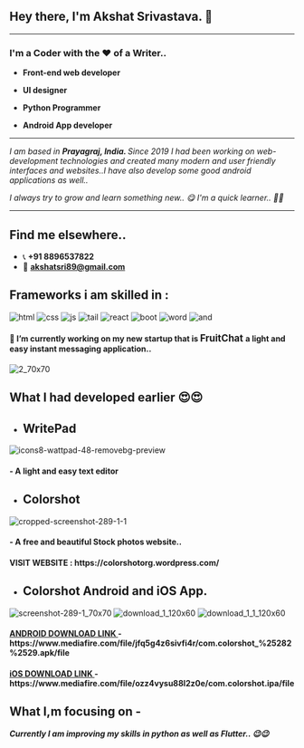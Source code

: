 ## Hey there, <b>I'm Akshat Srivastava.</b> 👋 
<hr>

### I'm a Coder with the ❤️ of a Writer..
- <b bgcolor="yellow"> Front-end web developer </b>
- <b> UI designer</b>
- <b> Python Programmer </b>

- <b> Android App developer </b>
<hr>
<i> I am based in <b>Prayagraj, India. </b>
Since 2019 I had been working on web-development technologies and created many modern and user friendly interfaces and websites..I have also develop some good android applications as well..</i>



<i>I always try to grow and learn something new..  😋    I'm a quick learner..  🥰🥰
</i>
<hr>

## Find me elsewhere..

- 📞  <b> +91 8896537822 </b>
-  📧    <b>   akshatsri89@gmail.com </b>

## Frameworks i am skilled in :

![html](https://user-images.githubusercontent.com/82876692/125975665-35765e1e-8361-4b04-a2b1-2da2ec8ffdfe.png)   ![css](https://user-images.githubusercontent.com/82876692/125975681-8c47562f-a74b-4790-b2e0-7bea1fc7cb11.png)   ![js](https://user-images.githubusercontent.com/82876692/125975703-dde01d97-e196-441d-9bed-10b0afa513f6.png)   ![tail](https://user-images.githubusercontent.com/82876692/125975729-a8fb85fc-c4ca-476c-859b-299cf15eca71.png)   ![react](https://user-images.githubusercontent.com/82876692/125975742-d5e9fc27-f4a6-4e6a-b3a5-667cbfcd9d00.png)   ![boot](https://user-images.githubusercontent.com/82876692/125975846-506d9b71-f454-4e36-ac66-d0b24487ee60.jpg)   ![word](https://user-images.githubusercontent.com/82876692/125975889-080ad153-9e31-405a-95b1-e60198d7a303.png)   ![and](https://user-images.githubusercontent.com/82876692/125975935-868169f2-68f6-4e44-808b-d3fbb1933325.jpg)


####  🔭 I’m currently working on my new startup that is <b><big> FruitChat </big></b> a light and easy instant messaging application..








![2_70x70](https://user-images.githubusercontent.com/82876692/126030663-682e78a4-3ee7-455d-96d7-5d6a1f9c6771.png)



## What I had developed earlier  😍😍

- <h2> <b> WritePad </b> </h2>
   
![icons8-wattpad-48-removebg-preview](https://user-images.githubusercontent.com/82876692/122687531-8a93b380-d234-11eb-84ff-fdf9befaf866.png)
<h4>- A light and easy text editor </h4>

- <h2> <b> Colorshot </b></h2>

![cropped-screenshot-289-1-1](https://user-images.githubusercontent.com/82876692/122687606-f544ef00-d234-11eb-89f5-a2825fef0e50.png)
<h4>- A free and beautiful Stock photos website.. </h4>
<h4> VISIT WEBSITE : https://colorshotorg.wordpress.com/ </h4>

- <h2> <b> Colorshot Android and iOS App.</b></h2>
![screenshot-289-1_70x70](https://user-images.githubusercontent.com/82876692/126030721-98f23296-e81f-4a7e-a761-969319bae35b.png)   ![download_1_120x60](https://user-images.githubusercontent.com/82876692/126030952-edb539ce-7244-4179-b7c6-5b9129e0f8d3.png)   ![download_1_1_120x60](https://user-images.githubusercontent.com/82876692/126030955-ff7ff0a6-e2fd-47be-b165-76b0ee5d850f.png)



<h4> <U>ANDROID DOWNLOAD LINK </U> - https://www.mediafire.com/file/jfq5g4z6sivfi4r/com.colorshot_%25282%2529.apk/file </h4>
<h4> <U>iOS DOWNLOAD LINK </U> - https://www.mediafire.com/file/ozz4vysu88l2z0e/com.colorshot.ipa/file </h4>

## What I,m focusing on -

<b><i> Currently I am improving my skills in python as well as Flutter..  😉😉</i> </b>




